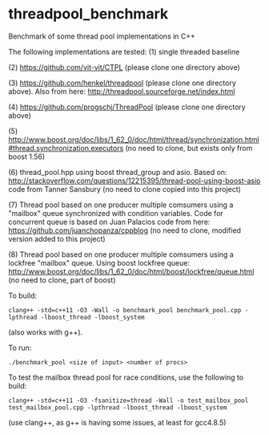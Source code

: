 # threadpool_benchmark
Benchmark of some thread pool implementations in C++

The following implementations are tested:
(1) single threaded baseline

(2) https://github.com/vit-vit/CTPL (please clone one directory above)

(3) https://github.com/henkel/threadpool (please clone one directory above). Also from here: http://threadpool.sourceforge.net/index.html

(4) https://github.com/progschj/ThreadPool (please clone one directory above)

(5) http://www.boost.org/doc/libs/1_62_0/doc/html/thread/synchronization.html#thread.synchronization.executors (no need to clone, but exists only from boost 1.56)

(6) thread_pool.hpp using boost thread_group and asio. Based on: http://stackoverflow.com/questions/12215395/thread-pool-using-boost-asio code from Tanner Sansbury (no need to clone copied into this project)

(7) Thread pool based on one producer multiple comsumers using a "mailbox" queue synchronized with condition variables. Code for concurrent queue is based on Juan Palacios code from here: https://github.com/juanchopanza/cppblog (no need to clone, modified version added to this project)

(8) Thread pool based on one producer multiple comsumers using a lockfree "mailbox" queue. Using boost lockfree queue: http://www.boost.org/doc/libs/1_62_0/doc/html/boost/lockfree/queue.html (no need to clone, part of boost)

To build:

```clang++ -std=c++11 -O3 -Wall -o benchmark_pool benchmark_pool.cpp -lpthread -lboost_thread -lboost_system```

(also works with g++).

To run:

```./benchmark_pool <size of input> <number of procs>```

To test the mailbox thread pool for race conditions, use the following to build:

```clang++ -std=c++11 -O3 -fsanitize=thread -Wall -o test_mailbox_pool test_mailbox_pool.cpp -lpthread -lboost_thread -lboost_system```

(use clang++, as g++ is having some issues, at least for gcc4.8.5)
